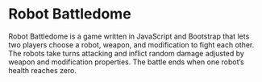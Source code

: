 
# Robot Battledome

Robot Battledome is a game written in JavaScript and Bootstrap that lets two players choose a robot, weapon, and modification to fight each other. The robots take turns attacking and inflict random damage adjusted by weapon and modification properties. The battle ends when one robot’s health reaches zero.

